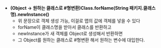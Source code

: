 - **(Object → 원하는 클래스로 #형변환)Class.forName(String 패키지.클래스명).newInstance()**
	- 위 문장으로 객체 생성 가능, 이걸로 맵의 값에 객체를 넣을 수 있다
	- forName이 클래스명을 받아서 클래스를 반환하고
	- newInstance가 새 객체를 Object로 생성해서 반환하면
	- 그 Object를 원하는 클래스로 #형변환 해서 원하는 변수에 대입한다.
